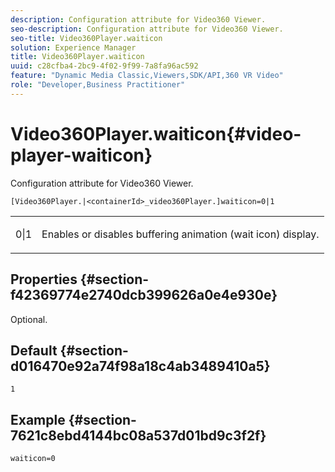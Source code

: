 ```yaml
---
description: Configuration attribute for Video360 Viewer.
seo-description: Configuration attribute for Video360 Viewer.
seo-title: Video360Player.waiticon
solution: Experience Manager
title: Video360Player.waiticon
uuid: c28cfba4-2bc9-4f02-9f99-7a8fa96ac592
feature: "Dynamic Media Classic,Viewers,SDK/API,360 VR Video"
role: "Developer,Business Practitioner"
---
```


# Video360Player.waiticon{#video-player-waiticon}

Configuration attribute for Video360 Viewer.

 `[Video360Player.|<containerId>_video360Player.]waiticon=0|1`

<table id="table_C616483932C2482CA9794DDD7313FD7C"> 
 <tbody> 
  <tr> 
   <td colname="col1"> <p> <span class="codeph"> 0|1</span> </p> </td> 
   <td colname="col2"> <p> Enables or disables buffering animation (wait icon) display. </p> </td> 
  </tr> 
 </tbody> 
</table>

## Properties {#section-f42369774e2740dcb399626a0e4e930e}

Optional.

## Default {#section-d016470e92a74f98a18c4ab3489410a5}

`1`

## Example {#section-7621c8ebd4144bc08a537d01bd9c3f2f}

```
waiticon=0
```

